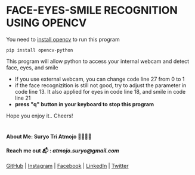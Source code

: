 # FACE-EYES-SMILE RECOGNITION USING OPENCV

You need to [install opencv](https://pypi.org/project/opencv-python/) to run this program

```
pip install opencv-python
```

This program will allow python to access your internal webcam and detect face, eyes, and smile

- If you use external webcam, you can change code line 27 from 0 to 1
- if the face recognizition is still not good, try to adjust the parameter in code line 13. It also applied for eyes in code line 18, and smile in code line 21
- __press "q" button in your keyboard to stop this program__

Hope you enjoy it.. Cheers!

#
#### About Me: Suryo Tri Atmojo 👨‍🔬👨‍💻
#### Reach me out 📬 : _atmojo.suryo@gmail.com_

[GitHub](https://github.com/suryotriatmojo)
|
[Instagram](https://www.instagram.com/suryotriatmojo/)
|
[Facebook](https://www.facebook.com/suryo.t.atmojo)
|
[LinkedIn](https://www.linkedin.com/in/suryo-tri-atmojo-3ab69a85/)
|
[Twitter](https://twitter.com/suryota)